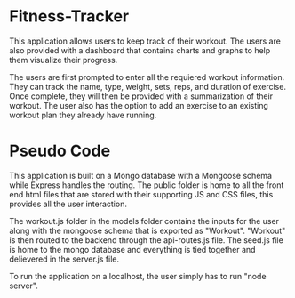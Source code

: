 # Fitness-Tracker

This application allows users to keep track of their workout. The users are also provided with a dashboard that contains charts and graphs to help them visualize their progress. 

The users are first prompted to enter all the requiered workout information. They can track the name, type, weight, sets, reps, and duration of exercise. Once complete, they will then be provided with a summarization of their workout. The user also has the option to add an exercise to an existing workout plan they already have running. 

# Pseudo Code

This application is built on a Mongo database with a Mongoose schema while Express handles the routing. The public folder is home to all the front end html files that are stored with their supporting JS and CSS files, this provides all the user interaction. 

The workout.js folder in the models folder contains the inputs for the user along with the mongoose schema that is exported as "Workout". "Workout" is then routed to the backend through the api-routes.js file. The seed.js file is home to the mongo database and everything is tied together and delievered in the server.js file. 

To run the application on a localhost, the user simply has to run "node server". 
